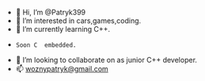 - 👋 Hi, I’m @Patryk399
- 👀 I’m interested in cars,games,coding.
- 🌱 I’m currently learning C++.
-     Soon C  embedded.
- 💞️ I’m looking to collaborate on as junior C++ developer.
- 📫 woznypatryk@gmail.com

<!---
Patryk399/Patryk399 is a ✨ special ✨ repository because its `README.md` (this file) appears on your GitHub profile.
You can click the Preview link to take a look at your changes.
--->
